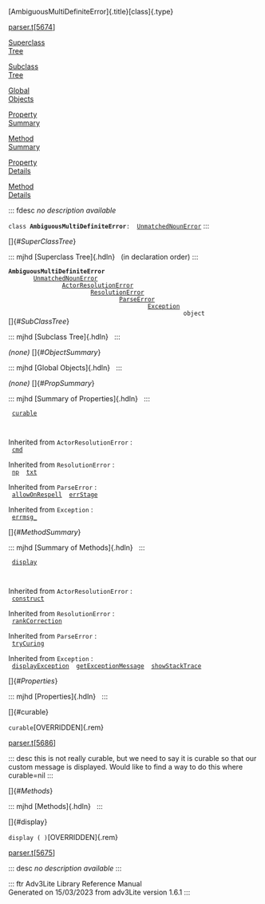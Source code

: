 [AmbiguousMultiDefiniteError]{.title}[class]{.type}

[parser.t](../file/parser.t.html)\[[5674](../source/parser.t.html#5674)\]

[Superclass\
Tree](#_SuperClassTree_)

[Subclass\
Tree](#_SubClassTree_)

[Global\
Objects](#_ObjectSummary_)

[Property\
Summary](#_PropSummary_)

[Method\
Summary](#_MethodSummary_)

[Property\
Details](#_Properties_)

[Method\
Details](#_Methods_)

::: fdesc
*no description available*

`class `**`AmbiguousMultiDefiniteError`**` :   `[`UnmatchedNounError`](../object/UnmatchedNounError.html)
:::

[]{#_SuperClassTree_}

::: mjhd
[Superclass Tree]{.hdln}   (in declaration order)
:::

**`AmbiguousMultiDefiniteError`**\
`         `[`UnmatchedNounError`](../object/UnmatchedNounError.html)\
`                 `[`ActorResolutionError`](../object/ActorResolutionError.html)\
`                         `[`ResolutionError`](../object/ResolutionError.html)\
`                                 `[`ParseError`](../object/ParseError.html)\
`                                         `[`Exception`](../object/Exception.html)\
`                                                 object`\
[]{#_SubClassTree_}

::: mjhd
[Subclass Tree]{.hdln}  
:::

*(none)* []{#_ObjectSummary_}

::: mjhd
[Global Objects]{.hdln}  
:::

*(none)* []{#_PropSummary_}

::: mjhd
[Summary of Properties]{.hdln}  
:::

` `[`curable`](#curable)`  `

` `

Inherited from `ActorResolutionError` :\
` `[`cmd`](../object/ActorResolutionError.html#cmd)`  `

Inherited from `ResolutionError` :\
` `[`np`](../object/ResolutionError.html#np)`  `[`txt`](../object/ResolutionError.html#txt)`  `

Inherited from `ParseError` :\
` `[`allowOnRespell`](../object/ParseError.html#allowOnRespell)`  `[`errStage`](../object/ParseError.html#errStage)`  `

Inherited from `Exception` :\
` `[`errmsg_`](../object/Exception.html#errmsg_)`  `

[]{#_MethodSummary_}

::: mjhd
[Summary of Methods]{.hdln}  
:::

` `[`display`](#display)`  `

` `

Inherited from `ActorResolutionError` :\
` `[`construct`](../object/ActorResolutionError.html#construct)`  `

Inherited from `ResolutionError` :\
` `[`rankCorrection`](../object/ResolutionError.html#rankCorrection)`  `

Inherited from `ParseError` :\
` `[`tryCuring`](../object/ParseError.html#tryCuring)`  `

Inherited from `Exception` :\
` `[`displayException`](../object/Exception.html#displayException)`  `[`getExceptionMessage`](../object/Exception.html#getExceptionMessage)`  `[`showStackTrace`](../object/Exception.html#showStackTrace)`  `

[]{#_Properties_}

::: mjhd
[Properties]{.hdln}  
:::

[]{#curable}

`curable`[OVERRIDDEN]{.rem}

[parser.t](../file/parser.t.html)\[[5686](../source/parser.t.html#5686)\]

::: desc
this is not really curable, but we need to say it is curable so that our
custom message is displayed. Would like to find a way to do this where
curable=nil
:::

[]{#_Methods_}

::: mjhd
[Methods]{.hdln}  
:::

[]{#display}

`display ( )`[OVERRIDDEN]{.rem}

[parser.t](../file/parser.t.html)\[[5675](../source/parser.t.html#5675)\]

::: desc
*no description available*
:::

::: ftr
Adv3Lite Library Reference Manual\
Generated on 15/03/2023 from adv3Lite version 1.6.1
:::
